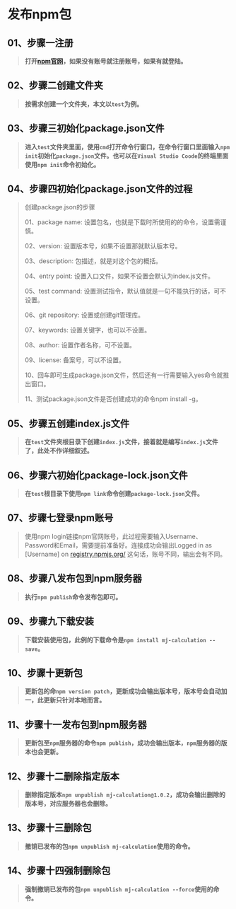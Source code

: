# 发布npm包

## 01、步骤一注册

> **打开[npm官网](https://link.juejin.cn?target=https%3A%2F%2Fwww.npmjs.com%2F "https://www.npmjs.com/")，如果没有账号就注册账号，如果有就登陆。**

## 02、步骤二创建文件夹

> **按需求创建一个文件夹，本文以`test`为例。**

## 03、步骤三初始化package.json文件

> **进入`test`文件夹里面，使用`cmd`打开命令行窗口，在命令行窗口里面输入`npm init`初始化`package.json`文件。也可以在`Visual Studio Coode`的终端里面使用`npm init`命令初始化。**

## 04、步骤四初始化package.json文件的过程

> 创建package.json的步骤
> 
> 01、package name: 设置包名，也就是下载时所使用的的命令，设置需谨慎。
> 
> 02、version: 设置版本号，如果不设置那就默认版本号。
> 
> 03、description: 包描述，就是对这个包的概括。
> 
> 04、entry point: 设置入口文件，如果不设置会默认为index.js文件。
> 
> 05、test command: 设置测试指令，默认值就是一句不能执行的话，可不设置。
> 
> 06、git repository: 设置或创建git管理库。
> 
> 07、keywords: 设置关键字，也可以不设置。
> 
> 08、author: 设置作者名称，可不设置。
> 
> 09、license: 备案号，可以不设置。
> 
> 10、回车即可生成package.json文件，然后还有一行需要输入yes命令就推出窗口。
> 
> 11、测试package.json文件是否创建成功的命令npm install -g。

## 05、步骤五创建index.js文件

> **在`test`文件夹根目录下创建`index.js`文件，接着就是编写`index.js`文件了，此处不作详细叙述。**

## 06、步骤六初始化package-lock.json文件

> **在`test`根目录下使用`npm link`命令创建`package-lock.json`文件。**

## 07、步骤七登录npm账号

> 使用npm login链接npm官网账号，此过程需要输入Username、Password和Email，需要提前准备好。连接成功会输出Logged in as [Username] on [registry.npmjs.org/](https://link.juejin.cn?target=http%3A%2F%2Fregistry.npmjs.org%2F "http://registry.npmjs.org/") 这句话，账号不同，输出会有不同。

## 08、步骤八发布包到npm服务器

> **执行`npm publish`命令发布包即可。**

## 09、步骤九下载安装

> **下载安装使用包，此例的下载命令是`npm install mj-calculation --save`。**

## 10、步骤十更新包

> **更新包的命`npm version patch`，更新成功会输出版本号，版本号会自动加一，此更新只针对本地而言。**

## 11、步骤十一发布包到npm服务器

> **更新包至`npm`服务器的命令`npm publish`，成功会输出版本，`npm`服务器的版本也会更新。**

## 12、步骤十二删除指定版本

> **删除指定版本`npm unpublish mj-calculation@1.0.2`，成功会输出删除的版本号，对应服务器也会删除。**

## 13、步骤十三删除包

> **撤销已发布的包`npm unpublish mj-calculation`使用的命令。**

## 14、步骤十四强制删除包

> **强制撤销已发布的包`npm unpublish mj-calculation --force`使用的命令。**

